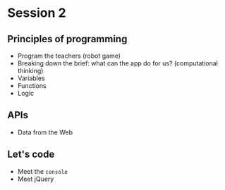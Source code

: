 # Session 2

## Principles of programming

* Program the teachers (robot game)
* Breaking down the brief: what can the app do for us? (computational thinking)
* Variables
* Functions
* Logic

## APIs 

* Data from the Web

## Let's code

* Meet the `console`
* Meet jQuery

